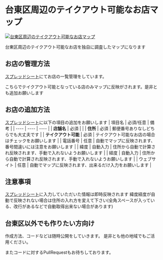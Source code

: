 # 台東区周辺のテイクアウト可能なお店マップ

[![台東区周辺のテイクアウト可能なお店マップ](https://user-images.githubusercontent.com/6129513/79033298-1c8f3d80-7be8-11ea-953d-53bb86c5010a.png)](https://takeoutmap-6fe47.web.app/)

台東区周辺のテイクアウト可能なお店を独自に調査したマップになります

## お店の管理方法
[スプレッドシート](https://docs.google.com/spreadsheets/d/17wEI2oBZ94odAKiXm7eeoWpkhA5jdVaZogVxhRYXxaU/edit#gid=0)にてお店の一覧管理をしています。   

こちらでテイクアウト可能となっている店のみマップに反映がされます。是非とも追加お願いします

## お店の追加方法

[スプレッドシート](https://docs.google.com/spreadsheets/d/17wEI2oBZ94odAKiXm7eeoWpkhA5jdVaZogVxhRYXxaU/edit#gid=0)に以下の項目の追加をお願いします
| 項目名 | 必須/任意 | 備考 |
| ---- | ---- | ---- |
| **店舗名** | 必須 |  |
| **住所** | 必須 | 郵便番号ありなしどちらでも大丈夫です  |
| **テイクアウト可能** | 必須 | テイクアウト可能なお店の場合はチェックをお願いします |
| 電話番号 | 任意 | 自動でマップに反映されます、番号間違いには注意をお願いします |
| 緯度 | 自動入力 | 住所から自動で計算され反映されます、手動で入れないようお願いします | 
| 経度 | 自動入力 | 住所から自動で計算され反映されます、手動で入れないようお願いします | 
| ウェブサイト | 任意 | 自動でマップに反映されます、出来るだけ入力をお願いします | 

## 注意事項
[スプレッドシート](https://docs.google.com/spreadsheets/d/17wEI2oBZ94odAKiXm7eeoWpkhA5jdVaZogVxhRYXxaU/edit#gid=0)に入力していただいた情報は即時反映されます
緯度経度が自動で反映されない場合は住所の入れ方を変えて下さい(全角スペースが入っている、改行があるなどで自動取得出来ない場合があります)

## 台東区以外でも作りたい方向け
作成方法、コードなどは随時公開をしていきます。
是非とも他の地域でもご活用ください。

またコードに対するPullRequestもお待ちしております。
